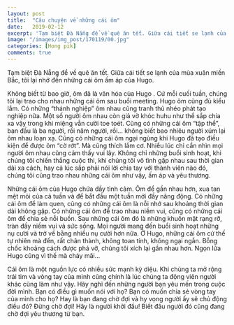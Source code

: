 ```yaml
---
layout: post
title:  "Câu chuyện về những cái ôm"
date:   2019-02-12
excerpt: 'Tạm biệt Đà Nẵng để về quê ăn tết. Giữa cái tiết se lạnh của mùa xuân miền Bắc, tôi lại nhớ đến những cái ôm ấm áp của Hugo.'
image: "/images/img_post/170119/00.jpg"
categories: [Hong pik]
comments: true
---
```


Tạm biệt Đà Nẵng để về quê ăn tết. Giữa cái tiết se lạnh của mùa xuân miền Bắc, tôi lại nhớ đến những cái ôm ấm áp của Hugo.

Không biết từ bao giờ, ôm đã là văn hóa của Hugo . Cứ mỗi cuối tuần, chúng tôi lại trao cho nhau những cái ôm sau buổi meeting. Hugo ôm cũng đủ kiểu lắm. Có những “thánh nghiệp” ôm nhau cũng tranh thủ nhéo phát tạo nghiệp nữa. Một số người ôm nhau còn giả vờ khóc huhu như thể sắp chia xa vậy trong khi miệng vẫn cười toe toét. Cũng có những cái ôm “tập thể”, ban đầu là ba người, rồi năm người, rồi… không biết bao nhiêu người xúm lại ôm nhau loạn xạ. Cũng có những cái ôm ngại ngùng khi Hugo đã tạo điều kiện để được ôm “cờ rớt”. Mà cũng thích lắm cơ. Nhiều lúc chỉ cần nhìn mọi người ôm nhau cũng cảm thấy vui lây. Không chỉ những buổi sinh hoạt, khi chúng tôi chiến thắng cuộc thi, khi chúng tôi vô tình gặp nhau sau thời gian dài xa cách, hay cả lúc sắp phải nói lời chia tay với thành viên nào đó, chúng tôi cũng trao nhau những cái ôm như vậy, ấm áp và yêu thương.

Những cái ôm của Hugo chứa đầy tình cảm. Ôm để gần nhau hơn, xua tan mệt mỏi của cả tuần và để bắt đầu một tuần mới đầy năng động. Có những cái ôm để làm quen, cũng có những cái ôm là nỗi nhớ sau khoảng thời gian dài không gặp. Có những cái ôm để trao nhau niềm vui, cũng có những cái ôm để chia sẻ nỗi buồn. Sau những cái ôm đó là những khuôn mặt rạng rỡ, tràn đầy niềm vui và sức sống. Mọi người mang đến buổi sinh hoạt những nụ cười và trở về bằng nhiều nụ cười hơn nữa. Ở Hugo, những cái ôm cứ thế tự nhiên mà đến, rất chân thành, không toan tính, không ngại ngần. Bỗng chốc khoảng cách được phá vỡ, chúng tôi xích lại gần nhau hơn. Ngọn lửa Hugo cũng vì thế mà cháy mãi…

Cái ôm là một nguồn lực có nhiều sức mạnh kỳ diệu. Khi chúng ta mở rộng trái tim và vòng tay của mình cũng chính là lúc chúng ta động viên người khác cũng làm như vậy. Hãy nghĩ đến những người bạn yêu mến trong cuộc đời mình. Bạn có điều gì muốn nói với họ? Bạn có muốn chia sẻ vòng tay của mình cho họ? Hay là bạn đang chờ đợi và hy vọng người ấy sẽ chủ động điều đó? Đừng chờ đợi! Hãy là người khởi đầu! Biết đâu người đó cũng đang chờ đợi yêu thương từ bạn.


